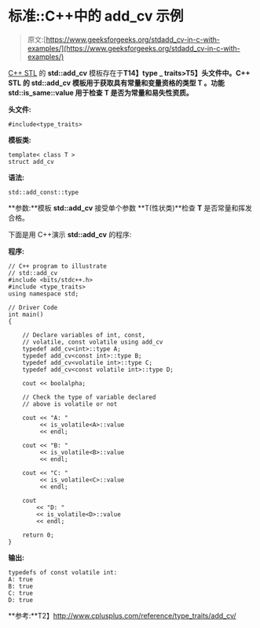 # 标准::C++中的 add_cv 示例

> 原文:[https://www.geeksforgeeks.org/stdadd_cv-in-c-with-examples/](https://www.geeksforgeeks.org/stdadd_cv-in-c-with-examples/)

[C++ STL](https://www.geeksforgeeks.org/the-c-standard-template-library-stl/) 的 **std::add_cv** 模板存在于**T14】type _ traits>T5】头文件中。C++ STL 的 **std::add_cv** 模板用于获取具有常量和变量资格的类型 **T** 。功能 **std::is_same::value** 用于检查 **T** 是否为常量和易失性资质。**

**头文件:**

```
#include<type_traits>

```

**模板类:**

```
template< class T >
struct add_cv

```

**语法:**

```
std::add_const::type

```

**参数:**模板 **std::add_cv** 接受单个参数 **T(性状类)**检查 **T** 是否常量和挥发合格。

下面是用 C++演示 **std::add_cv** 的程序:

**程序:**

```
// C++ program to illustrate
// std::add_cv
#include <bits/stdc++.h>
#include <type_traits>
using namespace std;

// Driver Code
int main()
{

    // Declare variables of int, const,
    // volatile, const volatile using add_cv
    typedef add_cv<int>::type A;
    typedef add_cv<const int>::type B;
    typedef add_cv<volatile int>::type C;
    typedef add_cv<const volatile int>::type D;

    cout << boolalpha;

    // Check the type of variable declared
    // above is volatile or not

    cout << "A: "
         << is_volatile<A>::value
         << endl;

    cout << "B: "
         << is_volatile<B>::value
         << endl;

    cout << "C: "
         << is_volatile<C>::value
         << endl;

    cout
        << "D: "
        << is_volatile<D>::value
        << endl;

    return 0;
}
```

**输出:**

```
typedefs of const volatile int:
A: true
B: true
C: true
D: true

```

**参考:**T2】http://www.cplusplus.com/reference/type_traits/add_cv/